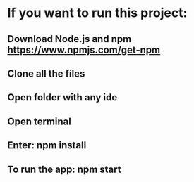 # If you want to run this project:
## Download Node.js and npm https://www.npmjs.com/get-npm
## Clone all the files 
## Open folder with any ide
## Open terminal
## Enter: npm install
## To run the app: npm start